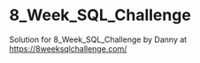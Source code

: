 # 8_Week_SQL_Challenge
Solution for 8_Week_SQL_Challenge by Danny at https://8weeksqlchallenge.com/

